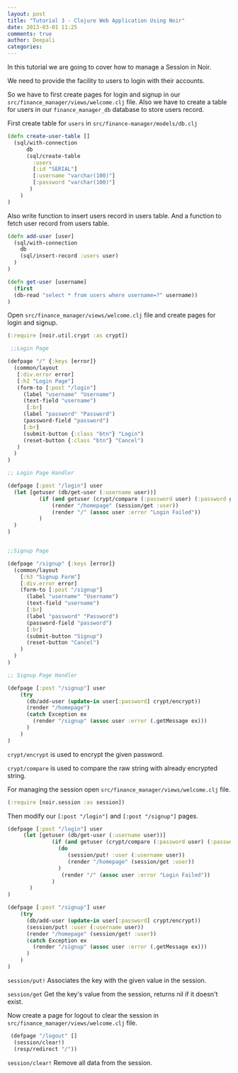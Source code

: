 ```yaml
---
layout: post
title: "Tutorial 3 - Clojure Web Application Using Noir"
date: 2013-03-01 11:25
comments: true
author: Deepali
categories: 
---
```


In this tutorial we are going to cover how to manage a Session in
Noir.

We need to provide the facility to users to login with their accounts.

So we have to first create pages for login and signup in our
`src/finance_manager/views/welcome.clj` file. Also we have to create a
table for users in our `finance_manager_db` database to store users
record.

First create table for `users` in `src/finance-manager/models/db.clj`
```clojure
(defn create-user-table []
  (sql/with-connection
      db
      (sql/create-table
        :users
        [:id "SERIAL"]
        [:username "varchar(100)"]
        [:password "varchar(100)"]
       )
    )
)

```
 
Also write function to insert users record in users table. And a
function to fetch user record from users table.
```clojure
(defn add-user [user]
  (sql/with-connection
    db
    (sql/insert-record :users user)
  )
)

(defn get-user [username]
  (first
  (db-read "select * from users where username=?" username))
)

```
<!-- more -->
Open `src/finance_manager/views/welcome.clj` file and create pages for
login and signup.
```clojure
(:require [noir.util.crypt :as crypt])

 ;;Login Page

(defpage "/" {:keys [error]}
  (common/layout
   [:div.error error]
   [:h2 "Login Page"]
   (form-to [:post "/login"]
     (label "username" "Username")
     (text-field "username")
      [:br]
     (label "password" "Password")
     (password-field "password")
     [:br]
     (submit-button {:class "btn"} "Login")
     (reset-button {:class "btn"} "Cancel")
   )
  )
)

;; Login Page Handler

(defpage [:post "/login"] user
  (let [getuser (db/get-user (:username user))]
          (if (and getuser (crypt/compare (:password user) (:password getuser)))
              (render "/homepage" (session/get :user))
              (render "/" (assoc user :error "Login Failed"))
          )
  )
)


;;Signup Page

(defpage "/signup" {:keys [error]}
  (common/layout
    [:h3 "Signup Form"]
    [:div.error error]
    (form-to [:post "/signup"]
      (label "username" "Username")
      (text-field "username")
      [:br]
      (label "password" "Password")
      (password-field "password")
      [:br]
      (submit-button "Signup")
      (reset-button "Cancel")
    )
  )
)

;; Signup Page Handler

(defpage [:post "/signup"] user
    (try
      (db/add-user (update-in user[:password] crypt/encrypt))
      (render "/homepage")
      (catch Exception ex
        (render "/signup" (assoc user :error (.getMessage ex)))
      )
    )
)
```
`crypt/encrypt` is used to encrypt the given password.

`crypt/compare` is used to compare the raw string with already encrypted
string.

For managing the session open `src/finance_manager/views/welcome.clj`
file.
```clojure
(:require [noir.session :as session])
```

Then modify our `[:post "/login"]` and `[:post "/signup"]` pages.
```clojure
(defpage [:post "/login"] user
     (let [getuser (db/get-user (:username user))]
              (if (and getuser (crypt/compare (:password user) (:password getuser)))
                (do
                   (session/put! :user (:username user))
                   (render "/homepage" (session/get :user))
                )
                 (render "/" (assoc user :error "Login Failed"))
              )
       )
)

(defpage [:post "/signup"] user
    (try
      (db/add-user (update-in user[:password] crypt/encrypt))
      (session/put! :user (:username user))
      (render "/homepage" (session/get! :user))
      (catch Exception ex
        (render "/signup" (assoc user :error (.getMessage ex)))
      )
    )
)
```

`session/put!` Associates the key with the given value in the session.

`session/get` Get the key's value from the session, returns nil if it doesn't exist.

Now create a page for logout to clear the session in
`src/finance_manager/views/welcome.clj` file.
```clojure
 (defpage "/logout" []
  (session/clear!)
  (resp/redirect "/")) 
```

`session/clear!` Remove all data from the session.


